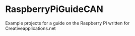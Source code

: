 RaspberryPiGuideCAN
===================

Example projects for a guide on the Raspberry Pi written for Creativeapplications.net

